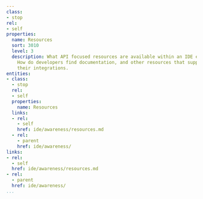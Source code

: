 ```yaml
---
class:
- stop
rel:
- self
properties:
  name: Resources
  sort: 3010
  level: 3
  description: What API focused resources are available within an IDE environment.
    How do developers find documentation, and other resources that support them in
    their integrations.
entities:
- class:
  - stop
  rel:
  - self
  properties:
    name: Resources
  links:
  - rel:
    - self
    href: ide/awareness/resources.md
  - rel:
    - parent
    href: ide/awareness/
links:
- rel:
  - self
  href: ide/awareness/resources.md
- rel:
  - parent
  href: ide/awareness/
...
```

